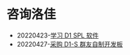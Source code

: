 ﻿# 咨询洛佳

- 20220423-[学习 D1 SPL 软件](../zCore/note/20220423-d1-spl.md)
- 20220427-[采购 D1-S 群友自制开发板](../zCore/note/20220427-d1-board/doc.md)
